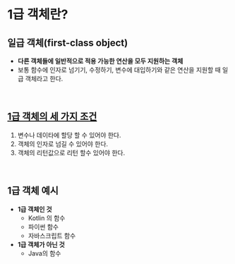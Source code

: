 # 1급 객체란?

## 일급 객체(first-class object)

- **다른 객체들에 일반적으로 적용 가능한 연산을 모두 지원하는 객체**
- 보통 함수에 인자로 넘기기, 수정하기, 변수에 대입하기와 같은 연산을 지원할 때 일급 객체라고 한다.

<br>

## [1급 객체의 세 가지 조건](https://medium.com/@lazysoul/functional-programming-%EC%97%90%EC%84%9C-1%EA%B8%89-%EA%B0%9D%EC%B2%B4%EB%9E%80-ba1aeb048059)

1. 변수나 데이타에 할당 할 수 있어야 한다.
2. 객체의 인자로 넘길 수 있어야 한다.
3. 객체의 리턴값으로 리턴 할수 있어야 한다.

<br>

## 1급 객체 예시

- **1급 객체인 것**
    - Kotlin 의 함수
    - 파이썬 함수
    - 자바스크립트 함수
- **1급 객체가 아닌 것**
    - Java의 함수

